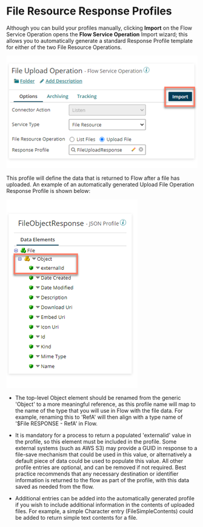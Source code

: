 # File Resource Response Profiles 

<head>
  <meta name="guidename" content="Flow"/>
  <meta name="context" content="GUID-06906d56-0226-43ca-b06b-1e12aa154174"/>
</head>


Although you can build your profiles manually, clicking **Import** on the Flow Service Operation opens the **Flow Service Operation** Import wizard; this allows you to automatically generate a standard Response Profile template for either of the two File Resource Operations.

![Import](../Images/img-flo_Integration_FR_Import_214bc773-8134-468a-bb4f-b2af864c81f1.png)

This profile will define the data that is returned to Flow after a file has uploaded. An example of an automatically generated Upload File Operation Response Profile is shown below:

![Response Profile](../Images/img-flo_Integration_FR_Prof_e4fcf2f8-b425-48da-a2ba-117b449c857d.png)

-   The top-level Object element should be renamed from the generic 'Object' to a more meaningful reference, as this profile name will map to the name of the type that you will use in Flow with the file data. For example, renaming this to 'RefA' will then align with a type name of '$File RESPONSE - RefA' in Flow.

-  It is mandatory for a process to return a populated 'externalid' value in the profile, so this element must be included in the profile. Some external systems (such as AWS S3) may provide a GUID in response to a file-save mechanism that could be used in this value, or alternatively a default piece of data could be used to populate this value. All other profile entries are optional, and can be removed if not required. Best practice recommends that any necessary destination or identifier information is returned to the flow as part of the profile, with this data saved as needed from the flow.

- Additional entries can be added into the automatically generated profile if you wish to include additional information in the contents of uploaded files. For example, a simple Character entry (FileSimpleContents) could be added to return simple text contents for a file.